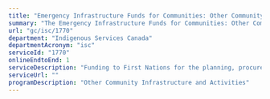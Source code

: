 ```yaml
---
title: "Emergency Infrastructure Funds for Communities: Other Community Infrastructure Funding"
summary: "The Emergency Infrastructure Funds for Communities: Other Community Infrastructure Funding service from Indigenous Services Canada is available end-to-end online, according to the GC Service Inventory."
url: "gc/isc/1770"
department: "Indigenous Services Canada"
departmentAcronym: "isc"
serviceId: "1770"
onlineEndtoEnd: 1
serviceDescription: "Funding to First Nations for the planning, procurement, design, acquisition, construction, operation, maintenance, monitoring and decommissioning of other fundamental community infrastructure (e.g. fire protection, energy systems, roads and bridges, connectivity, and structural mitigation)"
serviceUrl: ""
programDescription: "Other Community Infrastructure and Activities"
---
```

